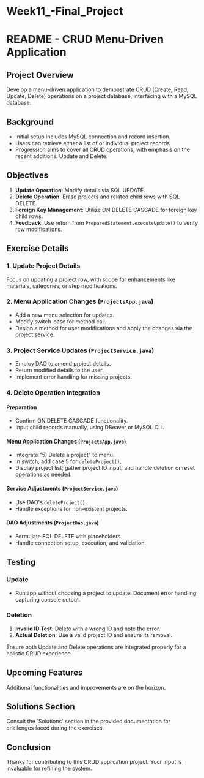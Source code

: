 # Week11_-Final_Project

# README - CRUD Menu-Driven Application

## **Project Overview**
Develop a menu-driven application to demonstrate CRUD (Create, Read, Update, Delete) operations on a project database, interfacing with a MySQL database.

## **Background**
- Initial setup includes MySQL connection and record insertion.
- Users can retrieve either a list of or individual project records.
- Progression aims to cover all CRUD operations, with emphasis on the recent additions: Update and Delete.

## **Objectives**
1. **Update Operation**: Modify details via SQL UPDATE.
2. **Delete Operation**: Erase projects and related child rows with SQL DELETE.
3. **Foreign Key Management**: Utilize ON DELETE CASCADE for foreign key child rows.
4. **Feedback**: Use return from `PreparedStatement.executeUpdate()` to verify row modifications.

## **Exercise Details**
### 1. **Update Project Details**
Focus on updating a project row, with scope for enhancements like materials, categories, or step modifications.

### 2. **Menu Application Changes (`ProjectsApp.java`)**
- Add a new menu selection for updates.
- Modify switch-case for method call.
- Design a method for user modifications and apply the changes via the project service.

### 3. **Project Service Updates (`ProjectService.java`)**
- Employ DAO to amend project details.
- Return modified details to the user.
- Implement error handling for missing projects.

### 4. **Delete Operation Integration**
#### **Preparation**
- Confirm ON DELETE CASCADE functionality.
- Input child records manually, using DBeaver or MySQL CLI.

#### **Menu Application Changes (`ProjectsApp.java`)**
- Integrate "5) Delete a project" to menu.
- In switch, add case 5 for `deleteProject()`.
- Display project list, gather project ID input, and handle deletion or reset operations as needed.

#### **Service Adjustments (`ProjectService.java`)**
- Use DAO's `deleteProject()`.
- Handle exceptions for non-existent projects.

#### **DAO Adjustments (`ProjectDao.java`)**
- Formulate SQL DELETE with placeholders.
- Handle connection setup, execution, and validation.

## **Testing**
### Update
- Run app without choosing a project to update. Document error handling, capturing console output.
  
### Deletion
1. **Invalid ID Test**: Delete with a wrong ID and note the error.
2. **Actual Deletion**: Use a valid project ID and ensure its removal.

Ensure both Update and Delete operations are integrated properly for a holistic CRUD experience.

## **Upcoming Features**
Additional functionalities and improvements are on the horizon.

## **Solutions Section**
Consult the 'Solutions' section in the provided documentation for challenges faced during the exercises.

## **Conclusion**
Thanks for contributing to this CRUD application project. Your input is invaluable for refining the system.
